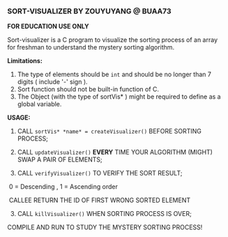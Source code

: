 ### SORT-VISUALIZER BY ZOUYUYANG @ BUAA73

**FOR EDUCATION USE ONLY**

Sort-visualizer is a C program to visualize the sorting process of an array for freshman to understand the mystery sorting algorithm.

**Limitations:**

1. The type of elements should be `int` and should be no longer than 7 digits ( include '-' sign ).
2. Sort function should not be built-in function of C.
3. The Object (with the type of sortVis* ) might be required to define as a global variable.

**USAGE:**

1. CALL `sortVis* *name* = createVisualizer()` BEFORE SORTING PROCESS;

2. CALL `updateVisualizer()` **EVERY** TIME YOUR ALGORITHM (MIGHT) SWAP A PAIR OF ELEMENTS;

3. CALL `verifyVisualizer()` TO VERIFY THE SORT RESULT;

​		0 = Descending , 1 = Ascending order

​		CALLEE RETURN THE ID OF FIRST WRONG SORTED ELEMENT

3. CALL `killVisualizer()` WHEN SORTING PROCESS IS OVER;

    

COMPILE AND RUN TO STUDY THE MYSTERY SORTING PROCESS!